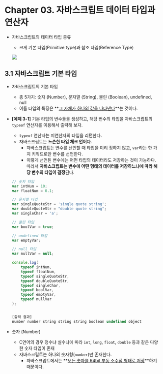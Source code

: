 # Chapter 03. 자바스크립트 데이터 타입과 연산자



- 자바스크립트의 데이터 타입 종류

  - 크게 기본 타입(Primitive type)과 참조 타입(Reference Type)

  ![](https://img1.daumcdn.net/thumb/R1280x0/?scode=mtistory2&fname=http%3A%2F%2Fcfile2.uf.tistory.com%2Fimage%2F245AF44657DF4E0125050A)

  





## 3.1 자바스크립트 기본 타입

- 자바스크립트의 기본 타입 
  - 총 5가지: 숫자 (Number), 문자열 (String), 불린 (Boolean), undefined, null
  - 이들 타입의 특징은 **<u>그 자체가 하나의 값을 나타낸다</u>**는 것이다.



- **[예제 3-1]** 기본 타입의 변수들을 생성하고, 해당 변수의 타입을 자바스크립트의 `typeof` 연산자를 이용해서 출력해 보자.

  - `typeof` 연산자는 피연산자의 타입을 리턴한다.
  - 자바스크립트는 **느슨한 타입 체크 언어**다.
    - 자바스크립트는 변수를 선언할 때 타입을 미리 정하지 않고, `var`라는 한 가지 키워드로만 변수를 선언한다. 
    - 이렇게 선언된 변수에는 어떤 타입의 데이터라도 저장하는 것이 가능하다. 따라서 **자바스크립트는 변수에 어떤 형태의 데이터를 저장하느냐에 따라 해당 변수의 타입이 결정**된다.

  

  ```javascript
  // 숫자 타입
  var intNum = 10;
  var floatNum = 0.1;
  
  // 문자열 타입
  var singleQuoteStr = 'single quote string';
  var doubleQuoteStr = "double quote string";
  var singleChar = 'a';
  
  // 불린 타입
  var boolVar = true;
  
  // undefined 타입
  var emptyVar;
  
  // null 타입
  var nullVar = null;
  
  console.log(
      typeof intNum,
      typeof floatNum,
      typeof singleQuoteStr,
      typeof doubleQuoteStr,
      typeof singleChar,
      typeof boolVar,
      typeof emptyVar,
      typeof nullVar
  );
  
  
  [출력 결과]
  number number string string string boolean undefined object
  ```





- 숫자 (Number)
  - C언어의 경우 정수냐 실수냐에 따라 `int`, `long`, `float`, `double` 등과 같은 다양한 숫자 타입이 존재
  - 자바스크립트는 하나의 숫자형(`number`)만 존재한다.
    - 자바스크립트에서는 **<u>모든 숫자를 64bit 부동 소수점 형태로 저장</u>**하기 때문이다.













